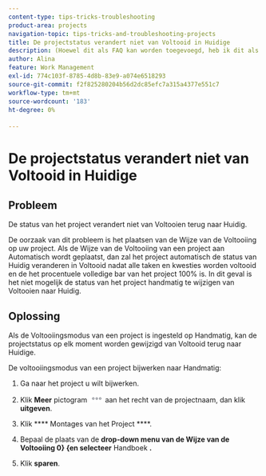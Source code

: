 ```yaml
---
content-type: tips-tricks-troubleshooting
product-area: projects
navigation-topic: tips-tricks-and-troubleshooting-projects
title: De projectstatus verandert niet van Voltooid in Huidige
description: (Hoewel dit als FAQ kan worden toegevoegd, heb ik dit als zijn eigen artikel om onderzoek-ability redenen verlaten)
author: Alina
feature: Work Management
exl-id: 774c103f-8785-4d8b-83e9-a074e6518293
source-git-commit: f2f825280204b56d2dc85efc7a315a4377e551c7
workflow-type: tm+mt
source-wordcount: '183'
ht-degree: 0%

---
```


# De projectstatus verandert niet van Voltooid in Huidige

<!--
<p data-mc-conditions="QuicksilverOrClassic.Draft mode">(Although this can be added as an FAQ, I have left this as its own article for search-ability reasons)</p>
-->

## Probleem

De status van het project verandert niet van Voltooien terug naar Huidig.

De oorzaak van dit probleem is het plaatsen van de Wijze van de Voltooiing op uw project. Als de Wijze van de Voltooiing van een project aan Automatisch wordt geplaatst, dan zal het project automatisch de status van Huidig veranderen in Voltooid nadat alle taken en kwesties worden voltooid en de het procentuele volledige bar van het project 100% is. In dit geval is het niet mogelijk de status van het project handmatig te wijzigen van Voltooien naar Huidig.

## Oplossing

Als de Voltooiingsmodus van een project is ingesteld op Handmatig, kan de projectstatus op elk moment worden gewijzigd van Voltooid terug naar Huidige.

De voltooiingsmodus van een project bijwerken naar Handmatig:

1. Ga naar het project u wilt bijwerken.
1. Klik **Meer** pictogram ![](assets/more-icon.png) aan het recht van de projectnaam, dan klik **uitgeven**.
1. Klik **** Montages van het Project ****.

1. Bepaal de plaats van de **drop-down menu van de Wijze van de Voltooiing 0} {en selecteer** Handboek **.**

1. Klik **sparen**.
